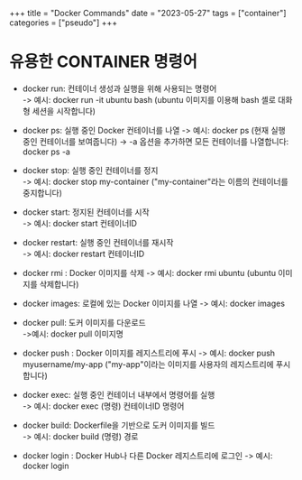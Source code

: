 +++
title = "Docker Commands"
date = "2023-05-27"
tags = ["container"]
categories = ["pseudo"]
+++


# 유용한 CONTAINER 명령어
- docker run: 컨테이너 생성과 실행을 위해 사용되는 명령어   
-> 예시: docker run -it ubuntu bash (ubuntu 이미지를 이용해 bash 셸로 대화형 세션을 시작합니다)

- docker ps: 실행 중인 Docker 컨테이너를 나열
-> 예시: docker ps  (현재 실행 중인 컨테이너를 보여줍니다)
-> -a 옵션을 추가하면 모든 컨테이너를 나열합니다: docker ps -a

- docker stop: 실행 중인 컨테이너를 정지   
-> 예시: docker stop my-container ("my-container"라는 이름의 컨테이너를 중지합니다)

- docker start: 정지된 컨테이너를 시작    
-> 예시: docker start 컨테이너ID

- docker restart: 실행 중인 컨테이너를 재시작   
-> 예시: docker restart 컨테이너ID

- docker rmi : Docker 이미지를 삭제
-> 예시: docker rmi ubuntu (ubuntu 이미지를 삭제합니다)

- docker images: 로컬에 있는 Docker 이미지를 나열
-> 예시: docker images 

- docker pull: 도커 이미지를 다운로드   
->예시: docker pull 이미지명

- docker push : Docker 이미지를 레지스트리에 푸시
-> 예시: docker push myusername/my-app ("my-app"이라는 이미지를 사용자의 레지스트리에 푸시합니다)

- docker exec: 실행 중인 컨테이너 내부에서 명령어를 실행   
-> 예시: docker exec (명령) 컨테이너ID 명령어

- docker build: Dockerfile을 기반으로 도커 이미지를 빌드   
-> 예시: docker build (명령) 경로

- docker login : Docker Hub나 다른 Docker 레지스트리에 로그인
-> 예시: docker login